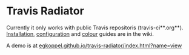 # Travis Radiator
Currently it only works with public Travis repositoris (travis-ci**.org**).
[Installation](https://github.com/egkoppel/travis-radiator/wiki/Installation), [configuration](https://github.com/egkoppel/travis-radiator/wiki/Configuration) and [colour](https://github.com/egkoppel/travis-radiator/wiki/Colours-and-Icons) guides are in the wiki.

A demo is at [egkoppel.github.io/travis-radiator/index.html?name=view](http://egkoppel.github.io/travis-radiator/index.html?name=view)
